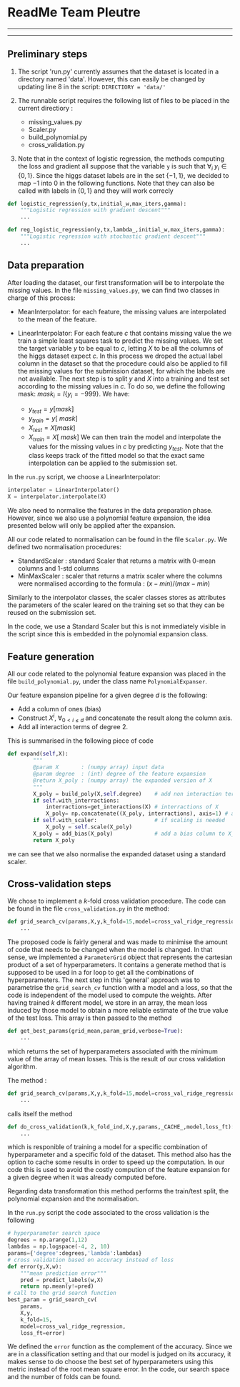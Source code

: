 # ReadMe Team Pleutre
***
***
## Preliminary steps
1. The script 'run.py' currently assumes that the dataset is located in a directory named 'data'. However, this can easily be changed by updating line 8 in the script: ```DIRECTIORY = 'data/' ```
2. The runnable script requires the following list of files to be placed in the current directiory : 
        
    * missing_values.py
    * Scaler.py
    * build_polynomial.py
    * cross_validation.py 

3. Note that in the context of logistic regression, the methods computing the loss and gradient all suppose that the variable ```y``` is such that  $\forall_i \; y_i \in \{0,1\}$. Since the higgs dataset labels are in the set $\{-1,1\}$, we decided to map $-1$ into $0$ in the following functions. Note that they can also be called with labels in $\{0,1\}$ and they will work correcly
```python
def logistic_regression(y,tx,initial_w,max_iters,gamma):
    """Logistic regression with gradient descent"""
    ...

def reg_logistic_regression(y,tx,lambda_,initial_w,max_iters,gamma):
    """Logistic regression with stochastic gradient descent"""
    ...
```

##  Data preparation

After loading the dataset, our first transformation will be to interpolate the missing values. 
In the file ```missing_values.py```, we can find two classes in charge of this process: 

* MeanInterpolator: for each feature, the missing values are interpolated to 
    the mean of the feature. 
* LinearInterpolator: For each feature $c$ that contains missing value the we train a simple least squares task to predict the missing values. We set the target variable $y$ to be equal to $c$, letting $X$ to be all the columns of the higgs dataset expect $c$. In this process we droped the actual label column in the dataset so that the procedure could also be applied to fill the missing values for the submission dataset, for which the labels are not available. The next step is to split $y$ and $X$ into a training and test set according to the missing values in $c$. To do so, we define the following mask: $mask_i = I\{y_i = -999\}$. We have:

     * $y_{test} = y[mask]$
     * $y_{train} = y[~mask]$
     * $X_{test} = X[mask]$
     * $X_{train} = X[~mask]$ 
We can then train the model and interpolate the values for the missing values in $c$ by predicting $y_{test}$. 
Note that the class keeps track of the fitted model so that the exact same interpolation can be applied to the submission set. 

In the ```run.py``` script, we choose a LinearInterpolator:
```python 
interpolator = LinearInterpolator()
X = interpolator.interpolate(X)
```

We also need to normalise the features in the data preparation phase. However, since we also use a polynomial feature expansion, the idea presented below will only be applied after the expansion.

All our code related to normalisation can be found in the file ```Scaler.py```. We defined two normalisation procedures:

* StandardScaler : standard Scaler that returns a matrix with 0-mean columns and 1-std columns
* MinMaxScaler : scaler that returns a matrix scaler where the columns were normalised according to the formula : $(x-min)/(max-min)$

Similarly to the interpolator classes, the scaler classes stores as attributes the parameters of the scaler leared on the training set so that they can be reused on the submission set.

In the code, we use a Standard Scaler but this is not immediately visible in the script since this is embedded in the polynomial expansion class.

##  Feature generation

All our code related to the polynomial feature expansion was placed in the file ```build_polynomial.py```, under the class name ```PolynomialExpanser```. 

Our feature expansion pipeline for a given degree $d$ is the following:
* Add a column of ones (bias)
* Construct $X^i, \; \forall_{0<i\leq d}$ and concatenate the result along the column axis. 
* Add all interaction terms of degree $2$. 

This is summarised in the following piece of code 
```python
def expand(self,X):
        """
        @param X       : (numpy array) input data
        @param degree  : (int) degree of the feature expansion
        @return X_poly : (numpy array) the expanded version of X
        """
        X_poly = build_poly(X,self.degree)    # add non interaction terms
        if self.with_interractions:
            interractions=get_interactions(X) # interractions of X
            X_poly= np.concatenate((X_poly, interractions), axis=1) # add the interraction terms to the final result
        if self.with_scaler:                  # if scaling is needed
            X_poly = self.scale(X_poly)
        X_poly = add_bias(X_poly)             # add a bias column to X_poly  
        return X_poly
```
we can see that we also normalise the expanded dataset using a standard scaler.

##  Cross-validation steps

We chose to implement a $k$-fold cross validation procedure. The code can be found in the file ```cross_validation.py``` in the method:
```python
def grid_search_cv(params,X,y,k_fold=15,model=cross_val_ridge_regression,loss_ft=rmse):
    ...
```
The proposed code is fairly general and was made to minimise the amount of code that needs to be changed when the model is changed. In that sense, we implemented a ```ParameterGrid``` object that represents the cartesian product of a set of hyperparameters. It contains a generate method that is supposed to be used in a for loop to get all the combinations of hyperparameters. The next step in this 'general' approach was to parametrise the ```grid_search_cv``` function with a model and a loss, so that the code is independent of the model used to compute the weights. After having trained $k$ different model, we store in an array, the mean loss induced by those model to obtain a more reliable estimate of the true value of the test loss. This array is then passed to the method 
```python
def get_best_params(grid_mean,param_grid,verbose=True):
    ...
```
which returns the set of hyperparameters associated with the minimum value of the array of mean losses. This is the result of our cross validation algorithm.

The method :
```python
def grid_search_cv(params,X,y,k_fold=15,model=cross_val_ridge_regression,loss_ft=rmse):
    ...
```
calls itself the method 
```python
def do_cross_validation(k,k_fold_ind,X,y,params,_CACHE_,model,loss_ft):
    ...
```
which is responible of training a model for a specific combination of hyperparameter and a specific fold of the dataset. This method also has the option to cache some results in order to speed up the computation. In our code this is used to avoid the costly compution of the feature expansion for a given degree when it was already computed before.

Regarding data transformation this method performs the train/test split, the polynomial expansion and the normalisation.

In the ```run.py``` script the code associated to the cross validation is the following
```python
# hyperparameter search space
degrees = np.arange(1,12)
lambdas = np.logspace(-4, 2, 10)
params={'degree':degrees,'lambda':lambdas}
# cross validation based on accuracy instead of loss
def error(y,X,w):
    """mean prediction error"""
    pred = predict_labels(w,X)
    return np.mean(y!=pred)
# call to the grid search function
best_param = grid_search_cv(
    params,
    X,y,
    k_fold=15,
    model=cross_val_ridge_regression,
    loss_ft=error)
```

We defined the ```error``` function as the complement of the accuracy. Since we are in a classification setting and that our model is judged on its accuracy, it makes sense to do choose the best set of hyperparameters using this metric instead of the root mean square error. In the code, our search space and the number of folds can be found.